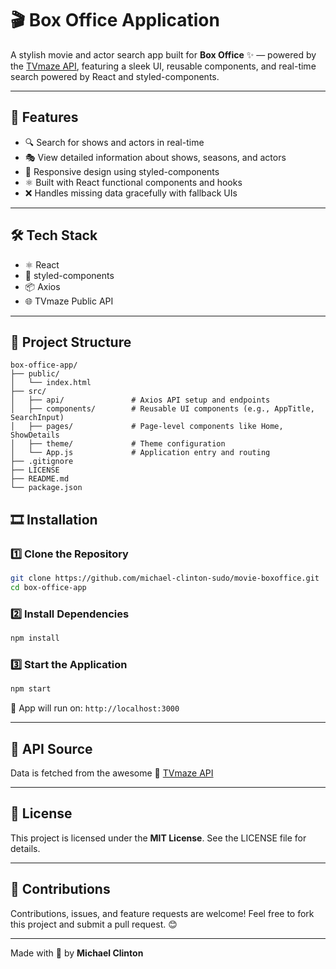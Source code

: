 # 🎬 Box Office Application

A stylish movie and actor search app built for **Box Office** ✨ — powered by the [TVmaze API](https://www.tvmaze.com/api), featuring a sleek UI, reusable components, and real-time search powered by React and styled-components.

---

## 🚀 Features

- 🔍 Search for shows and actors in real-time  
- 🎭 View detailed information about shows, seasons, and actors  
- 🎨 Responsive design using styled-components  
- ⚛️ Built with React functional components and hooks  
- ❌ Handles missing data gracefully with fallback UIs

---

## 🛠️ Tech Stack

- ⚛️ React  
- 💅 styled-components  
- 📦 Axios  
- 🌐 TVmaze Public API  

---

## 📁 Project Structure

```
box-office-app/
├── public/
│   └── index.html
├── src/
│   ├── api/               # Axios API setup and endpoints
│   ├── components/        # Reusable UI components (e.g., AppTitle, SearchInput)
│   ├── pages/             # Page-level components like Home, ShowDetails
│   ├── theme/             # Theme configuration
│   └── App.js             # Application entry and routing
├── .gitignore
├── LICENSE
├── README.md
└── package.json
```

## 🎞️ Installation

### 1️⃣ Clone the Repository

```bash
git clone https://github.com/michael-clinton-sudo/movie-boxoffice.git
cd box-office-app
```

### 2️⃣ Install Dependencies

```bash
npm install
```

### 3️⃣ Start the Application

```bash
npm start
```

🚀 App will run on: `http://localhost:3000`

---

## 🔗 API Source

Data is fetched from the awesome 📱 [TVmaze API](https://www.tvmaze.com/api)

---

## 📄 License

This project is licensed under the **MIT License**.
See the LICENSE file for details.

---

## 🙌 Contributions

Contributions, issues, and feature requests are welcome!
Feel free to fork this project and submit a pull request. 😊

---

Made with 💙 by **Michael Clinton**


